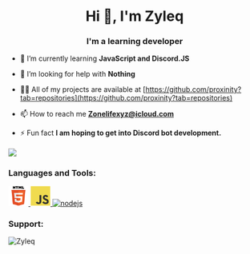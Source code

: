 <h1 align="center">Hi 👋, I'm Zyleq</h1>
<h3 align="center">I'm a learning developer</h3>

- 🌱 I’m currently learning **JavaScript and Discord.JS**

- 🤝 I’m looking for help with **Nothing**

- 👨‍💻 All of my projects are available at [https://github.com/proxinity?tab=repositories](https://github.com/proxinity?tab=repositories)

- 📫 How to reach me **Zonelifexyz@icloud.com**

- ⚡ Fun fact **I am hoping to get into Discord bot development.**

<img align="center" src="https://github-readme-stats.vercel.app/api/<CARD_TYPE>/?username=Zyleqsta&theme=<THEME_NAME>" />


<h3 align="left">Languages and Tools:</h3>
<p align="left"> <a href="https://www.w3.org/html/" target="_blank"> <img src="https://raw.githubusercontent.com/devicons/devicon/master/icons/html5/html5-original-wordmark.svg" alt="html5" width="40" height="40"/> </a> <a href="https://developer.mozilla.org/en-US/docs/Web/JavaScript" target="_blank"> <img src="https://raw.githubusercontent.com/devicons/devicon/master/icons/javascript/javascript-original.svg" alt="javascript" width="40" height="40"/> </a> <a href="https://discord.js.org" target="_blank"> <img src="https://koya.gg/assets/img/discordjs-logo.png" alt="nodejs" width="40" height="40"/> </a> </p>

<h3 align="left">Support:</h3>
<p><a href="https://www.buymeacoffee.com/Zyleq"> <img align="left" src="https://cdn.buymeacoffee.com/buttons/v2/default-yellow.png" height="50" width="210" alt="Zyleq" /></a></p><br><br>
